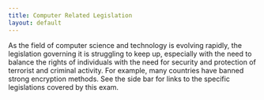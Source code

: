 ```yaml
---
title: Computer Related Legislation
layout: default
---
```

As the field of computer science and technology is evolving rapidly, the legislation governing it is struggling to keep up, especially with the need to balance the rights of individuals with the need for security and protection of terrorist and criminal activity. For example, many countries have banned strong encryption methods. See the side bar for links to the specific legislations covered by this exam.